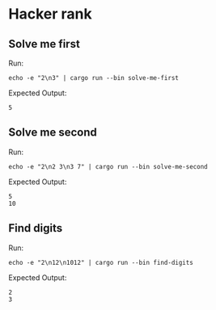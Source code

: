 # Hacker rank

## Solve me first

Run:

    echo -e "2\n3" | cargo run --bin solve-me-first

Expected Output:

    5

## Solve me second

Run:

    echo -e "2\n2 3\n3 7" | cargo run --bin solve-me-second

Expected Output:

    5
    10

## Find digits

Run:

    echo -e "2\n12\n1012" | cargo run --bin find-digits

Expected Output:

    2
    3
